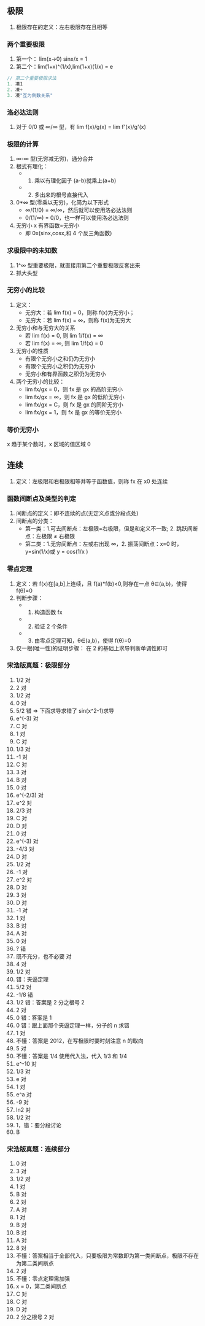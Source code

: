 ## 极限

1. 极限存在的定义：左右极限存在且相等

### 两个重要极限

1. 第一个： lim(x->0) sinx/x = 1
2. 第二个：lim(1+x)^(1/x),lim(1+x)(1/x) = e

```js
// 第二个重要极限求法
1. 凑1
2. 凑+
3. 凑"互为倒数关系"
```

### 洛必达法则

1. 对于 0/0 或 ∞/∞ 型，有 lim f(x)/g(x) = lim f'(x)/g'(x)

### 极限的计算

1. ∞-∞ 型(无穷减无穷)，通分合并
2. 根式有理化：
   - 1. 乘以有理化因子 (a-b)就乘上(a+b)
   - 2. 多出来的根号直接代入
3. 0\*∞ 型(零乘以无穷)，化简为以下形式
   - ∞/(1/0) = ∞/∞，然后就可以使用洛必达法则
   - 0/(1/∞) = 0/0，也一样可以使用洛必达法则
4. 无穷小 x 有界函数=无穷小
   - 即 0x(sinx,cosx,和 4 个反三角函数)

### 求极限中的未知数

1. 1^∞ 型重要极限，就直接用第二个重要极限反套出来
2. 抓大头型

### 无穷小的比较

1. 定义：
   - 无穷大：若 lim f(x) = 0，则称 f(x)为无穷小；
   - 无穷大：若 lim f(x) = ∞，则称 f(x)为无穷大
2. 无穷小和与无穷大的关系
   - 若 lim f(x) = 0, 则 lim 1/f(x) = ∞
   - 若 lim f(x) = ∞, 则 lim 1/f(x) = 0
3. 无穷小的性质
   - 有限个无穷小之和仍为无穷小
   - 有限个无穷小之积仍为无穷小
   - 无穷小和有界函数之积仍为无穷小
4. 两个无穷小的比较：
   - lim fx/gx = 0，则 fx 是 gx 的高阶无穷小
   - lim fx/gx = ∞，则 fx 是 gx 的低阶无穷小
   - lim fx/gx = C，则 fx 是 gx 的同阶无穷小
   - lim fx/gx = 1，则 fx 是 gx 的等价无穷小

### 等价无穷小

x 趋于某个数时，x 区域的值区域 0

## 连续

1. 定义：左极限和右极限相等并等于函数值，则称 fx 在 x0 处连续

### 函数间断点及类型的判定

1. 间断点的定义：即不连续的点(无定义点或分段点处)
2. 间断点的分类：
   - 第一类：1.可去间断点：左极限=右极限，但是和定义不一致; 2. 跳跃间断点：左极限 ≠ 右极限
   - 第二类：1.无穷间断点：左或右出现 ∞，2. 振荡间断点：x=0 时，y=sin(1/x)或 y = cos(1/x )

### 零点定理

1. 定义：若 f(x)在[a,b]上连续，且 f(a)\*f(b)<0,则存在一点 θ∈(a,b)，使得 f(θ)=0
2. 判断步骤：
   - 1. 构造函数 fx
   - 2. 验证 2 个条件
   - 3. 由零点定理可知，θ∈(a,b)，使得 f(θ)=0
3. 仅一根(唯一性)的证明步骤：
   在 2 的基础上求导判断单调性即可

### 宋浩版真题：极限部分

1. 1/2 对
2. 2 对
3. 1/2 对
4. 0 对
5. 5/2 错 => 下面求导求错了 sin(x^2-1)求导
6. e^(-3) 对
7. C 对
8. 1 对
9. C 对
10. 1/3 对
11. -1 对
12. C 对
13. 3 对
14. B 对
15. 0 对
16. e^(-2/3) 对
17. e^2 对
18. 2/3 对
19. C 对
20. D 对
21. 0 对
22. e^(-3) 对
23. -4/3 对
24. D 对
25. 1/2 对
26. -1 对
27. e^2 对
28. D 对
29. 3 对
30. D 对
31. -1 对
32. 1 对
33. B 对
34. A 对
35. 0 对
36. ? 错
37. 既不充分，也不必要 对
38. 4 对
39. 1/2 对
40. 错：夹逼定理
41. 5/2 对
42. -1/8 错
43. 1/2 错：答案是 2 分之根号 2
44. 2 对
45. 0 错：答案是 1
46. 0 错：跟上面那个夹逼定理一样，分子的 n 求错
47. 1 对
48. 不懂：答案是 2012，在写极限时要时刻注意 n 的取向
49. 5 对
50. 不懂：答案是 1/4 使用代入法，代入 1/3 和 1/4
51. e^-10 对
52. 1/3 对
53. e 对
54. 1 对
55. e^a 对
56. -9 对
57. ln2 对
58. 1/2 对
59. 1，错：要分段讨论
60. B

### 宋浩版真题：连续部分

1. 0 对
2. 3 对
3. 1/2 对
4. 1 对
5. B 对
6. 2 对
7. A 对
8. 1 对
9. B 对
10. B 对
11. A 对
12. 8 对
13. 不懂：答案相当于全部代入，只要极限为常数即为第一类间断点，极限不存在为第二类间断点
14. 2 对
15. 不懂：零点定理需加强
16. x = 0，第二类间断点
17. C 对
18. C 对
19. D 对
20. 2 分之根号 2 对
